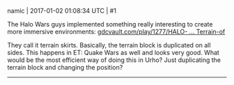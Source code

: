 namic | 2017-01-02 01:08:34 UTC | #1

The Halo Wars guys implemented something really interesting to create more immersive environments: [gdcvault.com/play/1277/HALO- ... Terrain-of](http://www.gdcvault.com/play/1277/HALO-WARS-The-Terrain-of)

They call it terrain skirts. Basically, the terrain block is duplicated on all sides. This happens in ET: Quake Wars as well and looks very good. What would be the most efficient way of doing this in Urho? Just duplicating the terrain block and changing the position?

-------------------------

